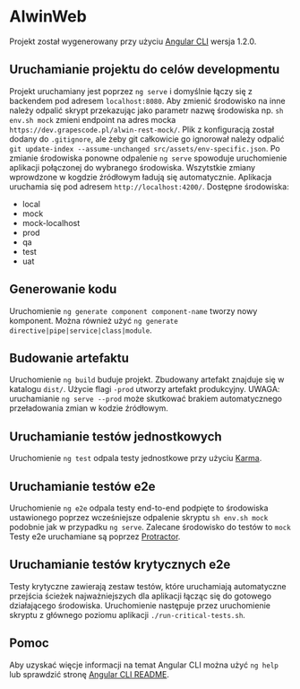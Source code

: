 # AlwinWeb

Projekt został wygenerowany przy użyciu [Angular CLI](https://github.com/angular/angular-cli) wersja 1.2.0.

## Uruchamianie projektu do celów developmentu

Projekt uruchamiany jest poprzez `ng serve` i domyślnie łączy się z backendem pod adresem `localhost:8080`. Aby zmienić środowisko na inne należy odpalić 
skrypt przekazując jako parametr nazwę środowiska np. `sh env.sh mock` zmieni endpoint na adres mocka `https://dev.grapescode.pl/alwin-rest-mock/`. Plik z 
konfiguracją został dodany do `.gitignore`, ale żeby git całkowicie go ignorował należy odpalić `git update-index --assume-unchanged src/assets/env-specific.json`.
Po zmianie środowiska ponowne odpalenie `ng serve` spowoduje uruchomienie aplikacji połączonej do wybranego środowiska. Wszytstkie zmiany wprowdzone w 
kogdzie źródłowym ładują się automatycznie. Aplikacja uruchamia się pod adresem `http://localhost:4200/`. Dostępne środowiska:
- local
- mock
- mock-localhost
- prod
- qa
- test
- uat

## Generowanie kodu

Uruchomienie `ng generate component component-name` tworzy nowy komponent. Można również użyć `ng generate directive|pipe|service|class|module`.

## Budowanie artefaktu

Uruchomienie `ng build` buduje projekt. Zbudowany artefakt znajduje się w katalogu `dist/`. Użycie flagi `-prod` utworzy artefakt produkcyjny. UWAGA: 
uruchamianie `ng serve --prod` może skutkować brakiem automatycznego przeładowania zmian w kodzie źródłowym.

## Uruchamianie testów jednostkowych

Uruchomienie `ng test` odpala testy jednostkowe przy użyciu [Karma](https://karma-runner.github.io).

## Uruchamianie testów e2e

Uruchomienie `ng e2e` odpala testy end-to-end podpięte to środowiska ustawionego poprzez wcześniejsze odpalenie skryptu `sh env.sh mock` podobnie jak w 
przypadku `ng serve`. Zalecane środowisko do testów to `mock` Testy e2e uruchamiane są poprzez [Protractor](http://www.protractortest.org/).

## Uruchamianie testów krytycznych e2e
Testy krytyczne zawierają zestaw testów, które uruchamiają automatyczne przejścia ścieżek najważniejszych dla aplikacji łącząc się do gotowego działającego 
środowiska. Uruchomienie następuje przez uruchomienie skryptu z głównego poziomu aplikacji `./run-critical-tests.sh`.

## Pomoc

Aby uzyskać więcje informacji na temat Angular CLI można użyć `ng help` lub sprawdzić stronę [Angular CLI README](https://github.com/angular/angular-cli/blob/master/README.md).
